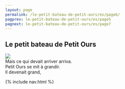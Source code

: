 ```yaml
---
layout: page
permalink: /le-petit-bateau-de-petit-ours/es/page6/
pagprev: le-petit-bateau-de-petit-ours/es/page5
pagnext: le-petit-bateau-de-petit-ours/es/page7
---
```


## Le petit bateau de Petit Ours

<img src="{{ site.baseurl }}/img/le-petit-bateau-de-petit-ours/page6.jpg"/>

<div class="childbook-text">
Mais ce qui devait arriver arriva.<br />
Petit Ours se mit à grandir.<br />
Il devenait grand,
</div>

{% include nav.html %}
